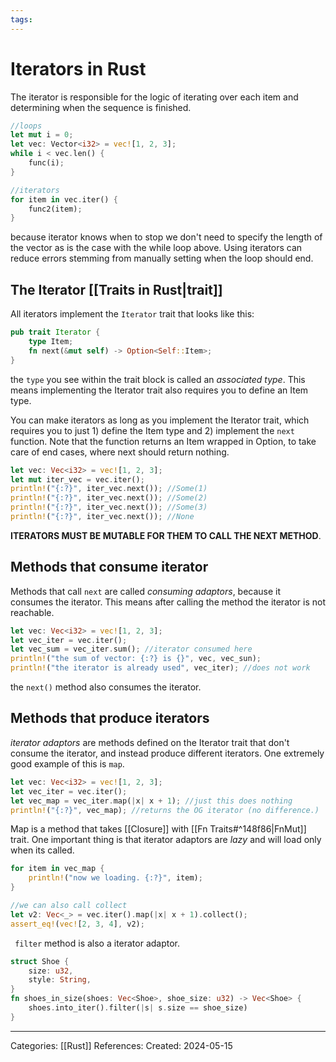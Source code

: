 ```yaml
---
tags:
---
```

# Iterators in Rust
The iterator is responsible for the logic of iterating over each item and determining when the sequence is finished.

``` rust
//loops
let mut i = 0;
let vec: Vector<i32> = vec![1, 2, 3];
while i < vec.len() {
	func(i);
}

//iterators
for item in vec.iter() {
	func2(item);
}
```
because iterator knows when to stop we don't need to specify the length of the vector as is the case with the while loop above. Using iterators can reduce errors stemming from manually setting when the loop should end.

## The Iterator [[Traits in Rust|trait]]
All iterators implement the ```Iterator``` trait that looks like this:
``` rust
pub trait Iterator {
	type Item;
	fn next(&mut self) -> Option<Self::Item>;
}
```
the ```type``` you see within the trait block is called an _associated type_. This means implementing the Iterator trait also requires you to define an Item type. 

You can make iterators as long as you implement the Iterator trait, which requires you to just 1) define the Item type and 2) implement the ```next``` function. Note that the function returns an Item wrapped in Option, to take care of end cases, where next should return nothing.

``` rust
let vec: Vec<i32> = vec![1, 2, 3];
let mut iter_vec = vec.iter();
println!("{:?}", iter_vec.next()); //Some(1)
println!("{:?}", iter_vec.next()); //Some(2)
println!("{:?}", iter_vec.next()); //Some(3)
println!("{:?}", iter_vec.next()); //None
```
**ITERATORS MUST BE MUTABLE FOR THEM TO CALL THE NEXT METHOD**.

## Methods that consume iterator
Methods that call ```next``` are called _consuming adaptors_, because it consumes the iterator. This means after calling the method the iterator is not reachable.
``` rust
let vec: Vec<i32> = vec![1, 2, 3];
let vec_iter = vec.iter();
let vec_sum = vec_iter.sum(); //iterator consumed here
println!("the sum of vector: {:?} is {}", vec, vec_sun);
println!("the iterator is already used", vec_iter); //does not work
```
the ```next()``` method also consumes the iterator.

## Methods that produce iterators
_iterator adaptors_ are methods defined on the Iterator trait that don't consume the iterator, and instead produce different iterators.
One extremely good example of this is ```map```.
``` rust
let vec: Vec<i32> = vec![1, 2, 3];
let vec_iter = vec.iter();
let vec_map = vec_iter.map(|x| x + 1); //just this does nothing
println!("{:?}", vec_map); //returns the OG iterator (no difference.)
```
Map is a method that takes [[Closure]] with [[Fn Traits#^148f86|FnMut]] trait. One important thing is that iterator adaptors are _lazy_ and will load only when its called.
``` rust
for item in vec_map {
	println!("now we loading. {:?}", item);
}

//we can also call collect
let v2: Vec<_> = vec.iter().map(|x| x + 1).collect();
assert_eq!(vec![2, 3, 4], v2);
```

``` filter``` method is also a iterator adaptor.
``` rust
struct Shoe {
	size: u32,
	style: String,
}
fn shoes_in_size(shoes: Vec<Shoe>, shoe_size: u32) -> Vec<Shoe> {
	shoes.into_iter().filter(|s| s.size == shoe_size)
}
```


---
Categories: [[Rust]]
References:
Created: 2024-05-15
